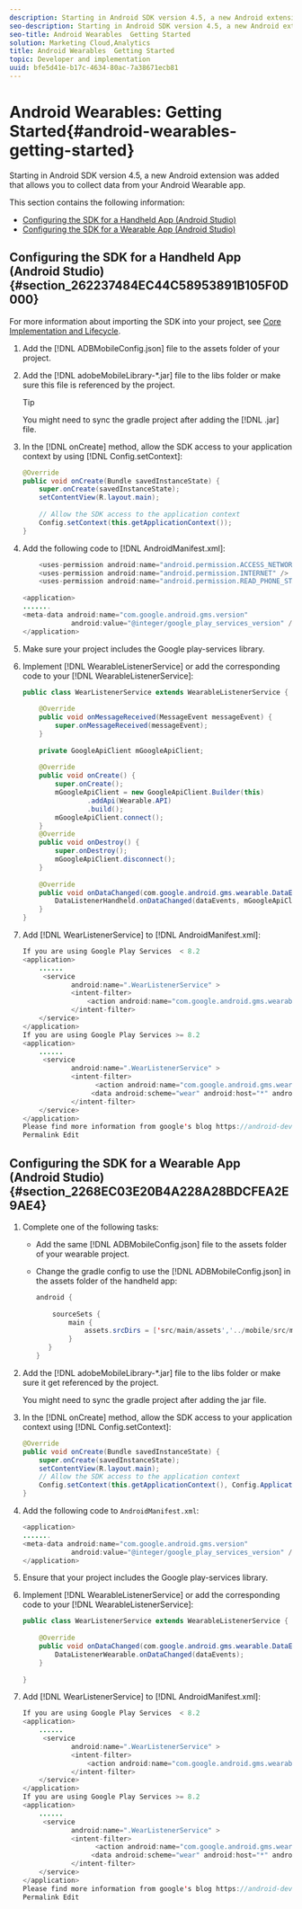 ```yaml
---
description: Starting in Android SDK version 4.5, a new Android extension was added that allows you to collect data from your Android Wearable app.
seo-description: Starting in Android SDK version 4.5, a new Android extension was added that allows you to collect data from your Android Wearable app.
seo-title: Android Wearables  Getting Started
solution: Marketing Cloud,Analytics
title: Android Wearables  Getting Started
topic: Developer and implementation
uuid: bfe5d41e-b17c-4634-80ac-7a38671ecb81
---
```


# Android Wearables: Getting Started{#android-wearables-getting-started}

Starting in Android SDK version 4.5, a new Android extension was added that allows you to collect data from your Android Wearable app.

This section contains the following information:

* [Configuring the SDK for a Handheld App (Android Studio)](../wearables/android-wearable.md#section_262237484EC44C58953891B105F0D000) 
* [Configuring the SDK for a Wearable App (Android Studio)](../wearables/android-wearable.md#section_2268EC03E20B4A228A28BDCFEA2E9AE4)

## Configuring the SDK for a Handheld App (Android Studio) {#section_262237484EC44C58953891B105F0D000}

For more information about importing the SDK into your project, see [Core Implementation and Lifecycle](../getting-started/dev-qs.md#concept_13176B6E37F547D6935E37125F457972).

1. Add the [!DNL ADBMobileConfig.json] file to the assets folder of your project. 
1. Add the [!DNL adobeMobileLibrary-*.jar] file to the libs folder or make sure this file is referenced by the project.

   >[!TIP]
   >
   >You might need to sync the gradle project after adding the [!DNL .jar] file.

1. In the [!DNL onCreate] method, allow the SDK access to your application context by using [!DNL Config.setContext]: 

   ```java
   @Override 
   public void onCreate(Bundle savedInstanceState) { 
       super.onCreate(savedInstanceState); 
       setContentView(R.layout.main); 
         
       // Allow the SDK access to the application context 
       Config.setContext(this.getApplicationContext()); 
   }
   ```

1. Add the following code to [!DNL AndroidManifest.xml]: 

   ```java
       <uses-permission android:name="android.permission.ACCESS_NETWORK_STATE" /> 
       <uses-permission android:name="android.permission.INTERNET" /> 
       <uses-permission android:name="android.permission.READ_PHONE_STATE" /> 
    
   <application> 
   ....... 
   <meta-data android:name="com.google.android.gms.version" 
               android:value="@integer/google_play_services_version" /> 
   </application>
   ```

1. Make sure your project includes the Google play-services library. 
1. Implement [!DNL WearableListenerService] or add the corresponding code to your [!DNL WearableListenerService]: 

   ```java
   public class WearListenerService extends WearableListenerService { 
    
       @Override 
       public void onMessageReceived(MessageEvent messageEvent) { 
           super.onMessageReceived(messageEvent); 
       } 
    
       private GoogleApiClient mGoogleApiClient; 
    
       @Override 
       public void onCreate() { 
           super.onCreate(); 
           mGoogleApiClient = new GoogleApiClient.Builder(this) 
                   .addApi(Wearable.API) 
                   .build(); 
           mGoogleApiClient.connect(); 
       } 
       @Override 
       public void onDestroy() { 
           super.onDestroy(); 
           mGoogleApiClient.disconnect(); 
       } 
    
       @Override 
       public void onDataChanged(com.google.android.gms.wearable.DataEventBuffer dataEvents) { 
           DataListenerHandheld.onDataChanged(dataEvents, mGoogleApiClient, this); 
       } 
   }
   ```

1. Add [!DNL WearListenerService] to [!DNL AndroidManifest.xml]: 

   ```java
   If you are using Google Play Services  < 8.2 
   <application> 
       ...... 
        <service 
               android:name=".WearListenerService" > 
               <intent-filter> 
                   <action android:name="com.google.android.gms.wearable.BIND_LISTENER" /> 
               </intent-filter> 
       </service> 
   </application> 
   If you are using Google Play Services >= 8.2 
   <application> 
       ...... 
        <service 
               android:name=".WearListenerService" > 
               <intent-filter> 
                     <action android:name="com.google.android.gms.wearable.DATA_CHANGED" /> 
                    <data android:scheme="wear" android:host="*" android:pathPrefix="/abdmobile" /> 
               </intent-filter> 
       </service> 
   </application> 
   Please find more information from google's blog https://android-developers.googleblog.com/2016/04/deprecation-of-bindlistener.html. 
   Permalink Edit
   ```

## Configuring the SDK for a Wearable App (Android Studio) {#section_2268EC03E20B4A228A28BDCFEA2E9AE4}

1. Complete one of the following tasks:

    * Add the same [!DNL ADBMobileConfig.json] file to the assets folder of your wearable project. 
    * Change the gradle config to use the [!DNL ADBMobileConfig.json] in the assets folder of the handheld app:

      ```java    
      android { 
           
          sourceSets { 
              main { 
                  assets.srcDirs = ['src/main/assets','../mobile/src/main/assets'] 
              } 
         } 
      }
      ```

1. Add the [!DNL adobeMobileLibrary-*.jar] file to the libs folder or make sure it get referenced by the project.

   You might need to sync the gradle project after adding the jar file. 

1. In the [!DNL onCreate] method, allow the SDK access to your application context using [!DNL Config.setContext]: 

   ```java
   @Override 
   public void onCreate(Bundle savedInstanceState) { 
       super.onCreate(savedInstanceState); 
       setContentView(R.layout.main);      
       // Allow the SDK access to the application context 
       Config.setContext(this.getApplicationContext(), Config.ApplicationType.APPLICATION_TYPE_WEARABLE); 
   }
   ```

1. Add the following code to `AndroidManifest.xml`: 

   ```java
   <application> 
   ....... 
   <meta-data android:name="com.google.android.gms.version" 
               android:value="@integer/google_play_services_version" /> 
   </application>
   ```

1. Ensure that your project includes the Google play-services library. 
1. Implement [!DNL WearableListenerService] or add the corresponding code to your [!DNL WearableListenerService]: 

   ```java
   public class WearListenerService extends WearableListenerService { 
    
       @Override 
       public void onDataChanged(com.google.android.gms.wearable.DataEventBuffer dataEvents) { 
           DataListenerWearable.onDataChanged(dataEvents); 
       } 
    
   }
   ```

1. Add [!DNL WearListenerService] to [!DNL AndroidManifest.xml]: 

   ```java
   If you are using Google Play Services  < 8.2 
   <application> 
       ...... 
        <service 
               android:name=".WearListenerService" > 
               <intent-filter> 
                   <action android:name="com.google.android.gms.wearable.BIND_LISTENER" /> 
               </intent-filter> 
       </service> 
   </application> 
   If you are using Google Play Services >= 8.2 
   <application> 
       ...... 
        <service 
               android:name=".WearListenerService" > 
               <intent-filter> 
                     <action android:name="com.google.android.gms.wearable.DATA_CHANGED" /> 
                    <data android:scheme="wear" android:host="*" android:pathPrefix="/abdmobile" /> 
               </intent-filter> 
       </service> 
   </application> 
   Please find more information from google's blog https://android-developers.googleblog.com/2016/04/deprecation-of-bindlistener.html. 
   Permalink Edit
   ```

